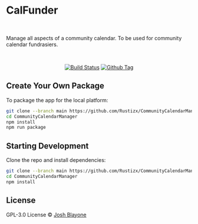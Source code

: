 <h1> CalFunder </h1>

<br>

<p>
  Manage all aspects of a community calendar. To be used for community calendar fundrasiers.
</p>

<br>

<div align="center">

[![Build Status][github-actions-status]][github-actions-url]
[![Github Tag][github-tag-image]][github-tag-url]

</div>

## Create Your Own Package

To package the app for the local platform:

```bash
git clone --branch main https://github.com/Rustizx/CommunityCalendarManager.git
cd CommunityCalendarManager
npm install
npm run package
```

## Starting Development

Clone the repo and install dependencies:

```bash
git clone --branch main https://github.com/Rustizx/CommunityCalendarManager.git
cd CommunityCalendarManager
npm install
```

## License

GPL-3.0 License © [Josh Blayone](https://github.com/Rustizx)

[github-actions-status]: https://github.com/Rustizx/CommunityCalendarManager/workflows/Test/badge.svg
[github-actions-url]: https://github.com/Rustizx/CommunityCalendarManager/actions
[github-tag-image]: https://img.shields.io/github/v/tag/Rustizx/CommunityCalendarManager.svg?label=version&sort=semver
[github-tag-url]: https://github.com/Rustizx/CommunityCalendarManager/releases
